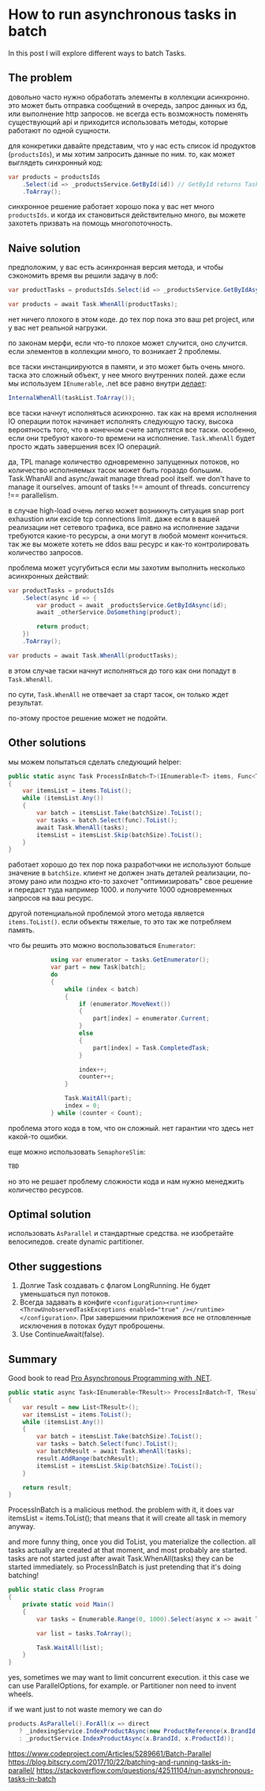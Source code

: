 # How to run asynchronous tasks in batch

In this post I will explore different ways to batch Tasks.

## The problem

довольно часто нужно обработать элементы в коллекции асинхронно.
это может быть отправка сообщений в очередь, запрос данных из бд, или выполнение http запросов.
не всегда есть возможность поменять существующий api и приходится использовать методы, которые работают по одной сущности.

для конкретики давайте представим, что у нас есть список id продуктов (`productsIds`), и мы хотим запросить данные по ним.
то, как может выглядеть синхронный код:

``` c#
var products = productsIds
    .Select(id => _productsService.GetById(id)) // GetById returns Task<Product>
    .ToArray();
```

синхронное решение работает хорошо пока у вас нет много `productsIds`.
и когда их становиться действительно много, вы можете захотеть призвать на помощь многопоточность.

## Naive solution

предположим, у вас есть асинхронная версия метода, и чтобы сэкономить время вы решили задачу в лоб:

``` c#
var productTasks = productsIds.Select(id => _productsService.GetByIdAsync(id));

var products = await Task.WhenAll(productTasks);
```

нет ничего плохого в этом коде.
до тех пор пока это ваш pet project, или у вас нет реальной нагрузки.

по законам мерфи, если что-то плохое может случится, оно случится.
если элементов в коллекции много, то возникает 2 проблемы.

все таски инстанциируются в памяти, и это может быть очень много.
таска это сложный объект, у нее много внутренних полей.
даже если мы используем `IEnumerable`, .net все равно внутри [делает](https://github.com/dotnet/runtime/blob/master/src/libraries/System.Private.CoreLib/src/System/Threading/Tasks/Task.cs#L5561):

``` c#
InternalWhenAll(taskList.ToArray());
```

все таски начнут исполняться асинхронно.
так как на время исполнения IO операции поток начинает исполнять следующую таску, высока вероятность того, что в конечном счете запустятся все таски.
особенно, если они требуют какого-то времени на исполнение.
`Task.WhenAll` будет просто ждать завершения всех IO операций.

да, TPL manage количество одновременно запущенных потоков, но количество исполняемых тасок может быть гораздо большим.
Task.WhanAll and async/await manage thread pool itself. we don't have to manage it ourselves.
amount of tasks !== amount of threads. concurrency !== parallelism.

в случае high-load очень легко может возникнуть ситуация snap port exhaustion или excide tcp connections limit.
даже если в вашей реализации нет сетевого трафика, все равно на исполнение задачи требуются какие-то ресурсы, а они могут в любой момент кончиться.
так же вы можете хотеть не ddos ваш ресурс и как-то контролировать количество запросов.

проблема может усугубиться если мы захотим выполнить несколько асинхронных действий:

``` c#
var productTasks = productsIds
    .Select(async id => {
        var product = await _productsService.GetByIdAsync(id);
        await _otherService.DoSomething(product);

        return product;
    })
    .ToArray();

var products = await Task.WhenAll(productTasks);
```

в этом случае таски начнут исполняться до того как они попадут в `Task.WhenAll`.

по сути, `Task.WhenAll` не отвечает за старт тасок, он только ждет результат.

по-этому простое решение может не подойти.

## Other solutions

мы можем попытаться сделать следующий helper:

``` c#
public static async Task ProcessInBatch<T>(IEnumerable<T> items, Func<T, Task> func, int batchSize)
{
    var itemsList = items.ToList();
    while (itemsList.Any())
    {
        var batch = itemsList.Take(batchSize).ToList();
        var tasks = batch.Select(func).ToList();
        await Task.WhenAll(tasks);
        itemsList = itemsList.Skip(batchSize).ToList();
    }
}
```

работает хорошо до тех пор пока разработчики не используют больше значение в `batchSize`.
клиент не должен знать деталей реализации, по-этому рано или поздно кто-то захочет "оптимизировать" свое решение и передаст туда например 1000.
и получите 1000 одновременных запросов на ваш ресурс.

другой потенциальной проблемой этого метода является `items.ToList()`.
если объекты тяжелые, то это так же потребляем память.

что бы решить это можно воспользоваться `Enumerator`:

``` c#
            using var enumerator = tasks.GetEnumerator();
            var part = new Task[batch];
            do
            {
                while (index < batch)
                {
                    if (enumerator.MoveNext())
                    {
                        part[index] = enumerator.Current;
                    }
                    else
                    {
                        part[index] = Task.CompletedTask;
                    }

                    index++;
                    counter++;
                }

                Task.WaitAll(part);
                index = 0;
            } while (counter < Count);
```

проблема этого кода в том, что он сложный.
нет гарантии что здесь нет какой-то ошибки.

еще можно использовать `SemaphoreSlim`:

``` c#
TBD
```

но это не решает проблему сложности кода и нам нужно менеджить количество ресурсов.

## Optimal solution

использовать `AsParallel` и стандартные средства.
не изобретайте велосипедов.
create dynamic partitioner.

## Other suggestions

1. Долгие Task создавать с флагом LongRunning. Не будет уменьшаться пул потоков.
1. Всегда задавать в конфиге `<configuration><runtime><ThrowUnobservedTaskExceptions enabled="true" /></runtime></configuration>`. При завершении приложения все не отловленные исключения в потоках будут проброшены.
1. Use ContinueAwait(false).

## Summary

Good book to read [Pro Asynchronous Programming with .NET](https://www.amazon.com/Asynchronous-Programming-NET-Richard-Blewett/dp/1430259205).

``` c#
public static async Task<IEnumerable<TResult>> ProcessInBatch<T, TResult>(IEnumerable<T> items, Func<T, Task<TResult>> func, int batchSize)
{
    var result = new List<TResult>();
    var itemsList = items.ToList();
    while (itemsList.Any())
    {
        var batch = itemsList.Take(batchSize).ToList();
        var tasks = batch.Select(func).ToList();
        var batchResult = await Task.WhenAll(tasks);
        result.AddRange(batchResult);
        itemsList = itemsList.Skip(batchSize).ToList();
    }

    return result;
}
```

ProcessInBatch is a malicious method.
the problem with it, it does var itemsList = items.ToList();
that means that it will create all task in memory anyway.

and more funny thing, once you did ToList, you materialize the collection. all tasks actually are created at that moment, and most probably are started. tasks are not started just after await Task.WhenAll(tasks) they can be started immediately. so ProcessInBatch is just pretending that it's doing batching!

``` c#
public static class Program
{
    private static void Main()
    {
        var tasks = Enumerable.Range(0, 1000).Select(async x => await Task.Run(() => Console.Write(x)));

        var list = tasks.ToArray();

        Task.WaitAll(list);
    }
}
```

yes, sometimes we may want to limit concurrent execution.
it this case we can use ParallelOptions, for example. or Partitioner
non need to invent wheels.

if we want just to not waste memory we can do

``` c#
products.AsParallel().ForAll(x => direct
   ? _indexingService.IndexProductAsync(new ProductReference(x.BrandId, x.ProductId))
   : _productService.IndexProductAsync(x.BrandId, x.ProductId));
```



https://www.codeproject.com/Articles/5289661/Batch-Parallel
https://blog.bitscry.com/2017/10/22/batching-and-running-tasks-in-parallel/
https://stackoverflow.com/questions/42511104/run-asynchronous-tasks-in-batch
